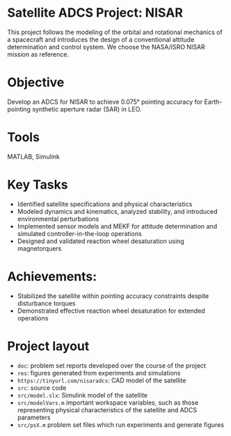 # Satellite ADCS Project: NISAR

This project follows the modeling of the orbital and rotational mechanics of a spacecraft and introduces the design of a conventional attitude determination and control system. We choose the NASA/ISRO NISAR mission as reference.

# Objective
Develop an ADCS for NISAR to achieve 0.075° pointing accuracy for Earth-pointing synthetic aperture radar (SAR) in LEO.

# Tools
MATLAB, Simulink

# Key Tasks
- Identified satellite specifications and physical characteristics
- Modeled dynamics and kinematics, analyzed stability, and introduced environmental perturbations
- Implemented sensor models and MEKF for attitude determination and simulated controller-in-the-loop operations
- Designed and validated reaction wheel desaturation using magnetorquers

# Achievements:
- Stabilized the satellite within pointing accuracy constraints despite disturbance torques
- Demonstrated effective reaction wheel desaturation for extended operations

# Project layout
- ```doc```: problem set reports developed over the course of the project
- ```res```: figures generated from experiments and simulations
- ```https://tinyurl.com/nisaradcs```: CAD model of the satellite
- ```src```: source code
- ```src/model.slx```: Simulink model of the satellite
- ```src/modelVars.m``` important workspace variables, such as those representing physical characteristics of the satellite and ADCS parameters
- ```src/psX.m``` problem set files which run experiments and generate figures
